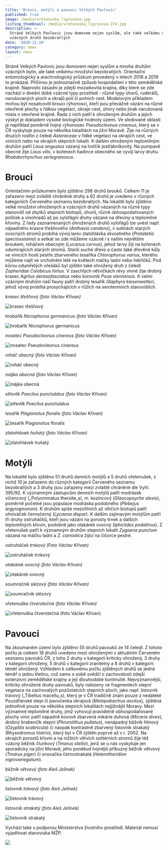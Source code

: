 ```yaml
---
title: 'Brouci, motýli a pavouci Velkých Pavlovic'
published: true
image: /media/vretenuska_ligrusova.jpg
listing_thumbnail: /media/vretenuska_ligrusova-274.jpg
description: >-
  Stráně Velkých Pavlovic jsou domovem nejen syslům, ale také velkému množství
  vzácných druhů bezobratlých
date: '2020-12-28'
category: news
layout: news
---
```

Stráně Velkých Pavlovic jsou domovem nejen syslům a mnoha druhům vzácných bylin, ale také velkému množství bezobratlých. Orientační entomologický a arachnologický průzkum provedený v letech 2018 a 2019 to prokázal. Příčinou je jednoznačně způsob hospodaření v této zemědělské krajině. Naprosto zásadní je zdejší mozaikovitá krajina, díky které se zde nachází v dnešní době vzácné typy prostředí - různé typy úhorů, ruderálů, narušovaných ploch a okrajů polí či polních cest. Modelovým příkladem mohou být nosatcovití brouci rýhonosci, kteří jsou převážně vázáni na různé otevřené plochy s řídkou vegetací, okraje cest, úhory nebo jinak narušovaná místa v otevřené krajině. Řada z nich patří k ohroženým druhům a jejich výskyt je dokladem vysoké biologické hodnoty území. Ve sledované oblasti je například poměrně hojný rýhonosec _Pseudocleonus cinereus_, který se v ČR vyskytuje pouze na několika lokalitách na jižní Moravě. Žije na různých druzích rostlin z čeledi _Asteraceae_ v řídké vegetaci na okrajích cest, ve vinicích nebo na okrajích stepních lokalit. K dalším ohroženým teplomilným druhům patří _Lixus angustus_ vázaný na hořčík jestřábníkovitý. Na pumpavě obecné žije _Lixus vilis_, v kořenech hadince obecného se vyvíjí larvy druhu _Rhabdorrhynchus seriegranosus_. 

# Brouci

Orientačním průzkumem bylo zjištěno 298 druhů brouků. Celkem 11 je zařazeno mezi zvláště chráněné druhy a 62 druhů je uvedeno v různých kategoriích Červeného seznamu bezobratlých. Na lokalitě bylo zjištěno velké množství ohrožených a vzácných druhů vázaných na různé typy stanovišť od zbytků stepních biotopů, úhorů, různě obhospodařovaných políček a vinohradů až po xylofágní druhy vázané na dřeviny a teplomilné křoviny. Z řady zaznamenaných ohrožených druhů xylofágů lze uvést např. nápadného krasce třešňového (_Anthaxia candens_), v sutinách starých ovocných stromů probíhá vývoj larev zlatohlávka skvostného (_Protatetia speciossisima_) a setkat se zde můžeme vzácně i s naším největším broukem, roháčem obecným (_Lucanus cervus_), jehož larvy žijí na kořenech odumírajících starých stromů. Starší suché dřevo a často také dřevěné kůly ve vinicích hostí pestře zbarveného tesaříka _Chlorophorus varius_, kterého můžeme najít ve vrcholném létě na květech máčky ladní nebo řebříčků. Pod kůrou odumřelých ořešáků byl zjištěn také ohrožený druh z čeledi _Zopheridae Colobicus hirtus_. V zaschlých větvičkách révy vinné žije drobný krasec _Agrilus derasofasciatus_ nebo korovník _Psoa viennensis_. K velmi vzácným druhům naší fauny patří drobný tesařík _Glaphyra kiesenwetteri_, jehož vývoj probíhá prosychajících v růžích na xerotermních stanovištích.

_krasec třešňový (foto Václav Křivan)_

![krasec třešňový](/media/krasec_tresnovy.jpg "krasec třešňový")

_hrobařík Nicrophorus germanicus (foto Václav Křivan)_

![hrobařík Nicrophorus germanicus](/media/hrobarik_nicrophorus_germanicus.jpg "hrobařík Nicrophorus germanicus")

_nosatec Pseudocleonus cinereus (foto Václav Křivan)_

![nosatec Pseudocleonus cinereus](/media/nosatec-pseudocleonus_cinereus.jpg "nosatec Pseudocleonus cinereus")

_roháč obecný (foto Václav Křivan)_

![roháč obecný](/media/rohac_velky.jpg "roháč obecný")

_májka obecná (foto Václav Křivan)_

![májka obecná](/media/majka_obecna.jpg "májka obecná")

_střevlík Poecilus punctulatus (foto Václav Křivan)_

![střevlík Poecilus punctulatus](/media/strevlik_poecilus_punctulatus.jpg "střevlík Poecilus punctulatus ")

_tesařík Plagionotus floralis (foto Václav Křivan)_

![tesařík Plagionotus floralis ](/media/tesarik-plagionotus_floralis.jpg "tesařík Plagionotus floralis")

_zlatohlávek huňatý (foto Václav Křivan)_

![zlatohlávek huňatý](/media/zlatohlavek_hunaty.jpg "zlatohlávek huňatý")

# Motýli

Na lokalitě bylo zjištěno 51 druhů denních motýlů a 5 druhů vřetenušek, z nichž 10 je zařazeno do různých kategorií Červeného seznamu bezobratlých a 3 druhy jsou zařazeny mezi zvláště chráněné dle Vyhl. 395/92. K významným zástupcům denních motýlů patří modrásek vičencový (_Polyommatus thersite_s), m. kozincový (_Glaucopsyche alexis_), poměrně početné jsou populace modráska podobného (_Plebejus argyrognomon_). K druhům spíše mezofilních až vlhčích biotopů patří ohniváček černočerný (_Lycaena dispar_). K dalším zajímavým motýlům patří tři druhy ostruháčků, kteří jsou vázáni na porosty trnek a dalších teplomilných křovin, podobně jako otakárek ovocný (_Iphiclides podalirius_). Z vřetenušek patří k významným druhům stepních lokalit _Zygaena punctum_ vázaná na máčku ladní a _Z. carniolica_ žijící na čičorce pestré.

_ostruháček trnkový (Foto Václav Křivan)_

![ostruháček trnkový](/media/ostruhacek_trnkovy.jpg "ostruháček trnkový")

_otakárek ovocný (foto Václav Křivan)_

![otakárek ovocný ](/media/otakárek-ovocny.jpg "otakárek ovocný ")

_soumračník slézový (foto Václav Křivan)_

![soumračník slézový ](/media/soumracnik_slezovy.jpg "soumračník slézový ")

_vřetenuška čtverotečná (foto Václav Křivan)_

![vřetenuška čtverotečná (foto Václav Křivan)](/media/vretenuska_ctverotecna.jpg "vřetenuška čtverotečná (foto Václav Křivan)")

# Pavouci

Na zkoumaném území bylo zjištěno 55 druhů pavouků ze 14 čeledí. Z tohoto počtu je celkem 18 druhů uvedeno mezi ohroženými v aktuálním Červeném seznamu pavouků ČR, z toho 2 druhy v kategorii kriticky ohrožený, 3 druhy v kategorii ohrožený, 5 druhů v kategorii zranitelný a 8 druhů v kategorii téměř ohrožený. Vzhledem k celkovému počtu zjištěných druhů se jedná téměř o jednu třetinu, což samo o sobě svědčí o zachovalosti zdejší extenzivní zemědělské krajiny a její dlouhodobé kontinuitě. Nejvýznamnější, kriticky ohrožené druhy pavouků, byly nalezeny ve fragmentech stepní vegetace na zachovalých pozůstatcích stepních ploch, jako např. listovník trávový (_Tibellus macellu_s), který je v ČR tradičně znám pouze z nedaleké Pouzdřanské stepi či pavučenka okrajová (_Metopobactrus ascitus_), zjištěná jednotlivě pouze na několika stepních lokalitách nejjižnější Moravy. Mezi významné teplomilné druhy, jimž vyhovují pravidelně obhospodařované plochy vinic patří nápadně kovově zbarvená mikárie duhová (_Micaria dives_), drobný brabenčík stepní (_Phrurolithus pullatus_), nenápadný běžník hlínový (_Ozyptila scabricula_) či naopak kontrastně zbarvený listovník strakatý (Rhysodromus histrio), který byl v ČR zjištěn poprvé až v r. 2002. Na okrajích porostů křovin a na nižších větvích solitérních stromů žije též vzácný běžník člunkový (_Tmarus stellio_), jenž se u nás vyskytuje jen sporadicky na jižní Moravě, jeho poněkud hojnější příbuzný běžník větvový (_Tmarus piger_) či snovačka černostrakatá (_Heterotheridion nigrovariegatum_).

_běžník větvový (foto Aleš Jelínek)_

![běžník větvový ](/media/beznik_vetvovy.jpg "běžník větvový")

_listovník trávový (foto Aleš Jelínek)_

![listovník trávový ](/media/listovník-travovy.jpg "listovník trávový")

_listovník strakatý (foto Aleš Jelínek)_

![listovník strakatý](/media/listovnik_strakaty.jpg "listovník strakatý")

Vychází také s podporou Ministerstva životního prostředí. Materiál nemusí vyjadřovat stanoviska MŽP.

![](/media/OPEU-Logo-MZP_20141218v.JPG)
